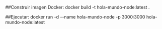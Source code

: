 ##Construir imagen Docker:
docker build -t hola-mundo-node:latest .

##Ejecutar:
docker run -d --name hola-mundo-node -p 3000:3000 hola-mundo-node:latest